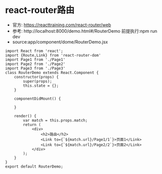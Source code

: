 # react-router路由
* 官方: https://reacttraining.com/react-router/web
* 参考: http://localhost:8000/demo.html#/RouterDemo         前提执行:npm run dev
* source:app/component/dome/RouterDemo.jsx


```
import React from 'react';
import {Route,Link} from 'react-router-dom'
import Page1 from './Page1'
import Page2 from './Page2'
import Page3 from './Page3'
class RouterDemo extends React.Component {
    constructor(props) {
        super(props);
        this.state = {};
    }

    componentDidMount() {

    }

    render() {
        var match = this.props.match;
        return (
            <div>
                <h2>路由</h2>
                <Link to={`${match.url}/Page1/1`}>页面1</Link>
                <Link to={`${match.url}/Page2/2`}>页面2</Link>
            </div>
        );
    }
}
export default RouterDemo;

```

